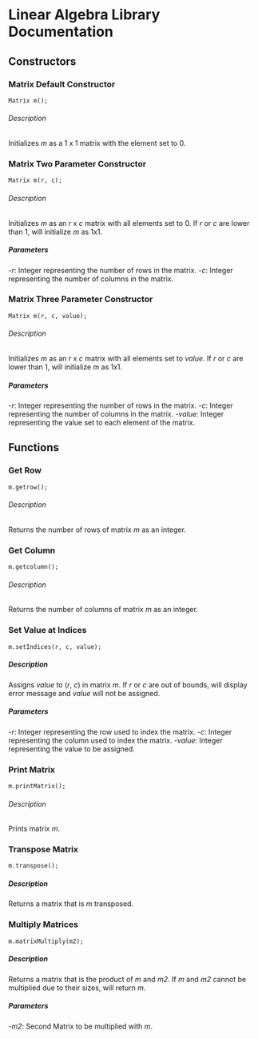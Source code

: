 # Linear Algebra Library Documentation



## Constructors


### Matrix Default Constructor
	
	Matrix m();

###### Description

Initializes *m* as a 1 x 1 matrix with the element set to 0.

### Matrix Two Parameter Constructor
	
	Matrix m(r, c);

###### Description

Initializes *m* as an *r* x *c* matrix with all elements set to 0. If *r* or *c* are lower than 1, will initialize *m* as 1x1.

##### Parameters	

-*r*: Integer representing the number of rows in the matrix.
-*c*: Integer representing the number of columns in the matrix.

### Matrix Three Parameter Constructor
	
	Matrix m(r, c, value);

###### Description
	
Initializes *m* as an *r* x *c* matrix with all elements set to *value*. If *r* or *c* are lower than 1, will initialize *m* as 1x1.

##### Parameters	

-*r*: Integer representing the number of rows in the matrix.
-*c*: Integer representing the number of columns in the matrix.
-*value*: Integer representing the value set to each element of the matrix.

## Functions


### Get Row
	
	m.getrow();

###### Description

Returns the number of rows of matrix *m* as an integer.

### Get Column
	
	m.getcolumn();

###### Description

Returns the number of columns of matrix *m* as an integer.

### Set Value at Indices
	
	m.setIndices(r, c, value);

##### Description
	
Assigns *value* to (*r*, *c*) in matrix *m*. If *r* or *c* are out of bounds, will display error message and *value* will not be assigned.

##### Parameters	

-*r*: Integer representing the row used to index the matrix.
-*c*: Integer representing the column used to index the matrix.
-*value*: Integer representing the value to be assigned.

### Print Matrix
	
	m.printMatrix();

###### Description

Prints matrix *m*.

### Transpose Matrix
	
	m.transpose();

##### Description
	
Returns a matrix that is *m* transposed.

### Multiply Matrices
	
	m.matrixMultiply(m2);

##### Description
	
Returns a matrix that is the product of *m* and *m2*. If *m* and *m2* cannot be multiplied due to their sizes, will return *m*.

##### Parameters	

-*m2*: Second Matrix to be multiplied with *m*.




	
